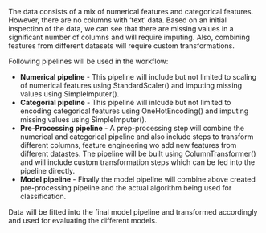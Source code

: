 The data consists of a mix of numerical features and categorical features. 
However, there are no columns with ‘text’ data. Based on an initial 
inspection of the data, we can see that there are missing values in a 
significant number of columns and will require imputing. Also, combining 
features from different datasets will require custom transformations.

Following pipelines will be used in the workflow:

* **Numerical pipeline** - This pipeline will include but not limited to 
  scaling of numerical features using StandardScaler() and imputing 
  missing values using SimpleImputer().
* **Categorial pipeline** - This pipeline will inlcude but not limited to 
  encoding categorical features using OneHotEncoding() and imputing 
  missing values using SimpleImputer().
* **Pre-Processing pipeline** - A prep-processing step will combine the 
  numerical and categorical pipeline and also include steps to 
  transform different columns, feature engineering wo add new features 
  from different datastes. The pipeline will be built using 
  ColumnTransformer() and will include custom transformation steps which 
  can be fed into the pipeline directly.
* **Model pipeline** - Finally the model pipeline will combine above 
  created pre-processing pipeline and the actual algorithm being 
  used for classification. 
  
Data will be fitted into the final model pipeline and transformed 
accordingly and used for evaluating the different models.

